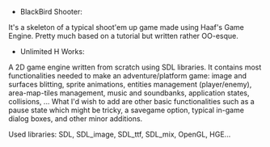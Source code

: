 - BlackBird Shooter:

It's a skeleton of a typical shoot'em up game made using Haaf's Game Engine. Pretty much based on a tutorial but written rather OO-esque.

- Unlimited H Works:

A 2D game engine written from scratch using SDL libraries. It contains most functionalities needed to make an adventure/platform game: image and surfaces blitting, sprite animations, entities management (player/enemy), area-map-tiles management, music and soundbanks, application states, collisions, ... What I'd wish to add are other basic functionalities such as a pause state which might be tricky, a savegame option, typical in-game dialog boxes, and other minor additions.

Used libraries:
SDL, SDL_image, SDL_ttf, SDL_mix, OpenGL, HGE...
